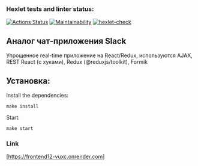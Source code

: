 ### Hexlet tests and linter status:
[![Actions Status](https://github.com/velesfight/frontend-project-12/actions/workflows/hexlet-check.yml/badge.svg)](https://github.com/velesfight/frontend-project-12/actions)
[![Maintainability](https://api.codeclimate.com/v1/badges/b44f1a0563363d83ace7/maintainability)](https://codeclimate.com/github/velesfight/frontend-project-12/maintainability)
[![hexlet-check](https://github.com/velesfight/frontend-project-12/actions/workflows/hexlet-check.yml/badge.svg)](https://github.com/velesfight/frontend-project-12/actions/workflows/hexlet-check.yml)
## Аналог чат-приложения Slack
Упрощенное real-time приложение на React/Redux, используются AJAX, REST React (с хуками), Redux (@reduxjs/toolkit), Formik

## Установка:
Install the dependencies:

```
make install
```
Start:
 ```
 make start
 ```
### Link
[https://frontend12-vuxc.onrender.com]
